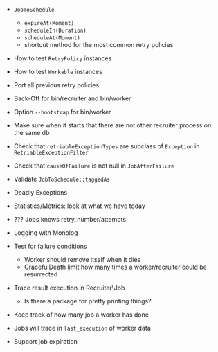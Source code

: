 * `JobToSchedule`
  * `expireAt(Moment)`
  * `scheduleIn(Duration)`
  * `scheduleAt(Moment)`
  * shortcut method for the most common retry policies

* How to test `RetryPolicy` instances
* How to test `Workable` instances
* Port all previous retry policies

* Back-Off for bin/recruiter and bin/worker
* Option `--bootstrap` for bin/worker
* Make sure when it starts that there are not other recruiter process on the same db

* Check that `retriableExceptionTypes` are subclass of `Exception` in `RetriableExceptionFilter`
* Check that `causeOfFailure` is not null in `JobAfterFailure`

* Validate `JobToSchedule::taggedAs`

* Deadly Exceptions
* Statistics/Metrics: look at what we have today
* ??? Jobs knows retry_number/attempts

* Logging with Monolog
* Test for failure conditions
  * Worker should remove itself when it dies
  * GracefulDeath limit how many times a worker/recruiter could be resurrected

* Trace result execution in Recruiter\Job
  * Is there a package for pretty printing things?

* Keep track of how many job a worker has done
* Jobs will trace in `last_execution` of worker data
* Support job expiration

